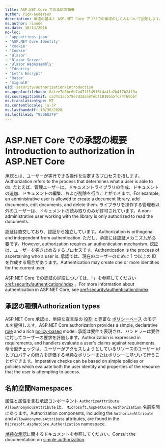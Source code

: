 ```yaml
---
title: ASP.NET Core での承認の概要
author: rick-anderson
description: 承認の基本と ASP.NET Core アプリでの承認のしくみについて説明します。
ms.author: riande
ms.date: 10/14/2016
no-loc:
- 'appsettings.json'
- 'ASP.NET Core Identity'
- 'cookie'
- 'Cookie'
- 'Blazor'
- 'Blazor Server'
- 'Blazor WebAssembly'
- 'Identity'
- "Let's Encrypt"
- 'Razor'
- 'SignalR'
uid: security/authorization/introduction
ms.openlocfilehash: 8afee7d8bc6b7ad71154916f4a41a2b417b24f9a
ms.sourcegitcommit: ca34c1ac578e7d3daa0febf1810ba5fc74f60bbf
ms.translationtype: MT
ms.contentlocale: ja-JP
ms.lasthandoff: 10/30/2020
ms.locfileid: "93060249"
---
```

# <a name="introduction-to-authorization-in-aspnet-core"></a><span data-ttu-id="285a0-103">ASP.NET Core での承認の概要</span><span class="sxs-lookup"><span data-stu-id="285a0-103">Introduction to authorization in ASP.NET Core</span></span>

<a name="security-authorization-introduction"></a>

<span data-ttu-id="285a0-104">承認とは、ユーザーが実行できる操作を決定するプロセスを指します。</span><span class="sxs-lookup"><span data-stu-id="285a0-104">Authorization refers to the process that determines what a user is able to do.</span></span> <span data-ttu-id="285a0-105">たとえば、管理ユーザーは、ドキュメントライブラリの作成、ドキュメントの追加、ドキュメントの編集、および削除を行うことができます。</span><span class="sxs-lookup"><span data-stu-id="285a0-105">For example, an administrative user is allowed to create a document library, add documents, edit documents, and delete them.</span></span> <span data-ttu-id="285a0-106">ライブラリを操作する管理者以外のユーザーは、ドキュメントの読み取りのみが許可されています。</span><span class="sxs-lookup"><span data-stu-id="285a0-106">A non-administrative user working with the library is only authorized to read the documents.</span></span>

<span data-ttu-id="285a0-107">認証は直交しており、認証から独立しています。</span><span class="sxs-lookup"><span data-stu-id="285a0-107">Authorization is orthogonal and independent from authentication.</span></span> <span data-ttu-id="285a0-108">ただし、承認には認証メカニズムが必要です。</span><span class="sxs-lookup"><span data-stu-id="285a0-108">However, authorization requires an authentication mechanism.</span></span> <span data-ttu-id="285a0-109">認証は、ユーザーを突き止めるするプロセスです。</span><span class="sxs-lookup"><span data-stu-id="285a0-109">Authentication is the process of ascertaining who a user is.</span></span> <span data-ttu-id="285a0-110">承認では、現在のユーザーのために 1 つ以上の ID を作成する場合があります。</span><span class="sxs-lookup"><span data-stu-id="285a0-110">Authentication may create one or more identities for the current user.</span></span>

<span data-ttu-id="285a0-111">ASP.NET Core での認証の詳細については、「」を参照してください <xref:security/authentication/index> 。</span><span class="sxs-lookup"><span data-stu-id="285a0-111">For more information about authentication in ASP.NET Core, see <xref:security/authentication/index>.</span></span>

## <a name="authorization-types"></a><span data-ttu-id="285a0-112">承認の種類</span><span class="sxs-lookup"><span data-stu-id="285a0-112">Authorization types</span></span>

<span data-ttu-id="285a0-113">ASP.NET Core 承認は、単純な宣言型の [役割](xref:security/authorization/roles) と豊富な [ポリシーベース](xref:security/authorization/policies) のモデルを提供します。</span><span class="sxs-lookup"><span data-stu-id="285a0-113">ASP.NET Core authorization provides a simple, declarative [role](xref:security/authorization/roles) and a rich [policy-based](xref:security/authorization/policies) model.</span></span> <span data-ttu-id="285a0-114">承認は要件で表現され、ハンドラーは要件に対してユーザーの要求を評価します。</span><span class="sxs-lookup"><span data-stu-id="285a0-114">Authorization is expressed in requirements, and handlers evaluate a user's claims against requirements.</span></span> <span data-ttu-id="285a0-115">命令型チェックは、ユーザーがアクセスしようとしているリソースのユーザー id とプロパティの両方を評価する単純なポリシーまたはポリシーに基づいて行うことができます。</span><span class="sxs-lookup"><span data-stu-id="285a0-115">Imperative checks can be based on simple policies or policies which evaluate both the user identity and properties of the resource that the user is attempting to access.</span></span>

## <a name="namespaces"></a><span data-ttu-id="285a0-116">名前空間</span><span class="sxs-lookup"><span data-stu-id="285a0-116">Namespaces</span></span>

<span data-ttu-id="285a0-117">属性と属性を含む承認コンポーネント `AuthorizeAttribute` `AllowAnonymousAttribute` は、 `Microsoft.AspNetCore.Authorization` 名前空間にあります。</span><span class="sxs-lookup"><span data-stu-id="285a0-117">Authorization components, including the `AuthorizeAttribute` and `AllowAnonymousAttribute` attributes, are found in the `Microsoft.AspNetCore.Authorization` namespace.</span></span>

<span data-ttu-id="285a0-118">[単純な承認](xref:security/authorization/simple)に関するドキュメントを参照してください。</span><span class="sxs-lookup"><span data-stu-id="285a0-118">Consult the documentation on [simple authorization](xref:security/authorization/simple).</span></span>
